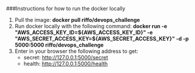 ###Instructions for how to run the docker locally
1. Pull the image: **docker pull riffo/devops_challenge**
2. Run docker locally with the following command: **docker run -e "AWS_ACCESS_KEY_ID=${AWS_ACCESS_KEY_ID}" -e "AWS_SECRET_ACCESS_KEY=${AWS_SECRET_ACCESS_KEY}" -d -p 5000:5000 riffo/devops_challenge**
3. Enter in your browser the following address to get:
   * secret: http://127.0.0.1:5000/secret
   * health: http://127.0.0.1:5000/health
